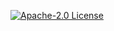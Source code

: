 [![Apache-2.0 License](https://img.shields.io/badge/license-Apache--2.0-blue.svg)](http://www.apache.org/licenses/LICENSE-2.0)

